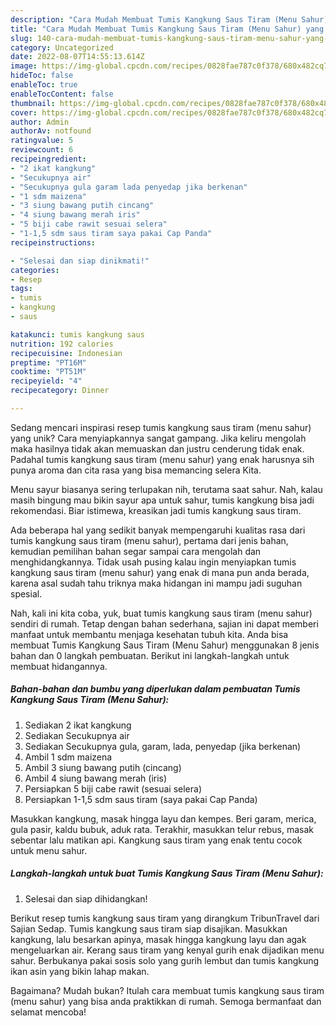 ```yaml
---
description: "Cara Mudah Membuat Tumis Kangkung Saus Tiram (Menu Sahur) yang Lezat"
title: "Cara Mudah Membuat Tumis Kangkung Saus Tiram (Menu Sahur) yang Lezat"
slug: 140-cara-mudah-membuat-tumis-kangkung-saus-tiram-menu-sahur-yang-lezat
category: Uncategorized
date: 2022-08-07T14:55:13.614Z
image: https://img-global.cpcdn.com/recipes/0828fae787c0f378/680x482cq70/tumis-kangkung-saus-tiram-menu-sahur-foto-resep-utama.jpg
hideToc: false
enableToc: true
enableTocContent: false
thumbnail: https://img-global.cpcdn.com/recipes/0828fae787c0f378/680x482cq70/tumis-kangkung-saus-tiram-menu-sahur-foto-resep-utama.jpg
cover: https://img-global.cpcdn.com/recipes/0828fae787c0f378/680x482cq70/tumis-kangkung-saus-tiram-menu-sahur-foto-resep-utama.jpg
author: Admin
authorAv: notfound
ratingvalue: 5
reviewcount: 6
recipeingredient:
- "2 ikat kangkung"
- "Secukupnya air"
- "Secukupnya gula garam lada penyedap jika berkenan"
- "1 sdm maizena"
- "3 siung bawang putih cincang"
- "4 siung bawang merah iris"
- "5 biji cabe rawit sesuai selera"
- "1-1,5 sdm saus tiram saya pakai Cap Panda"
recipeinstructions:

- "Selesai dan siap dinikmati!"
categories:
- Resep
tags:
- tumis
- kangkung
- saus

katakunci: tumis kangkung saus 
nutrition: 192 calories
recipecuisine: Indonesian
preptime: "PT16M"
cooktime: "PT51M"
recipeyield: "4"
recipecategory: Dinner

---
```





Sedang mencari inspirasi resep tumis kangkung saus tiram (menu sahur) yang unik? Cara menyiapkannya sangat gampang. Jika keliru mengolah maka hasilnya tidak akan memuaskan dan justru cenderung tidak enak. Padahal tumis kangkung saus tiram (menu sahur) yang enak harusnya sih punya aroma dan cita rasa yang bisa memancing selera Kita.





Menu sayur biasanya sering terlupakan nih, terutama saat sahur. Nah, kalau masih bingung mau bikin sayur apa untuk sahur, tumis kangkung bisa jadi rekomendasi. Biar istimewa, kreasikan jadi tumis kangkung saus tiram.

Ada beberapa hal yang sedikit banyak mempengaruhi kualitas rasa dari tumis kangkung saus tiram (menu sahur), pertama dari jenis bahan, kemudian pemilihan bahan segar sampai cara mengolah dan menghidangkannya. Tidak usah pusing kalau ingin menyiapkan tumis kangkung saus tiram (menu sahur) yang enak di mana pun anda berada, karena asal sudah tahu triknya maka hidangan ini mampu jadi suguhan spesial.






Nah, kali ini kita coba, yuk, buat tumis kangkung saus tiram (menu sahur) sendiri di rumah. Tetap dengan bahan sederhana, sajian ini dapat memberi manfaat untuk membantu menjaga kesehatan tubuh kita. Anda bisa membuat Tumis Kangkung Saus Tiram (Menu Sahur) menggunakan 8 jenis bahan dan 0 langkah pembuatan. Berikut ini langkah-langkah untuk membuat hidangannya.

<!--inarticleads1-->

##### Bahan-bahan dan bumbu yang diperlukan dalam pembuatan Tumis Kangkung Saus Tiram (Menu Sahur):

1. Sediakan 2 ikat kangkung
1. Sediakan Secukupnya air
1. Sediakan Secukupnya gula, garam, lada, penyedap (jika berkenan)
1. Ambil 1 sdm maizena
1. Ambil 3 siung bawang putih (cincang)
1. Ambil 4 siung bawang merah (iris)
1. Persiapkan 5 biji cabe rawit (sesuai selera)
1. Persiapkan 1-1,5 sdm saus tiram (saya pakai Cap Panda)


Masukkan kangkung, masak hingga layu dan kempes. Beri garam, merica, gula pasir, kaldu bubuk, aduk rata. Terakhir, masukkan telur rebus, masak sebentar lalu matikan api. Kangkung saus tiram yang enak tentu cocok untuk menu sahur. 

<!--inarticleads2-->

##### Langkah-langkah untuk buat Tumis Kangkung Saus Tiram (Menu Sahur):


1. Selesai dan siap dihidangkan!

Berikut resep tumis kangkung saus tiram yang dirangkum TribunTravel dari Sajian Sedap. Tumis kangkung saus tiram siap disajikan. Masukkan kangkung, lalu besarkan apinya, masak hingga kangkung layu dan agak mengeluarkan air. Kerang saus tiram yang kenyal gurih enak dijadikan menu sahur. Berbukanya pakai sosis solo yang gurih lembut dan tumis kangkung ikan asin yang bikin lahap makan. 

Bagaimana? Mudah bukan? Itulah cara membuat tumis kangkung saus tiram (menu sahur) yang bisa anda praktikkan di rumah. Semoga bermanfaat dan selamat mencoba!
